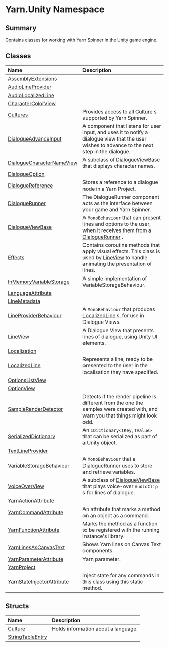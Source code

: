 # Yarn.Unity Namespace

## Summary

Contains classes for working with Yarn Spinner in the Unity game engine.


## Classes

|Name|Description|
|:---|:---|
|[AssemblyExtensions](/api/csharp/yarn.unity.assemblyextensions.md)||
|[AudioLineProvider](/api/csharp/yarn.unity.audiolineprovider.md)||
|[AudioLocalizedLine](/api/csharp/yarn.unity.audiolocalizedline.md)||
|[CharacterColorView](/api/csharp/yarn.unity.charactercolorview.md)||
|[Cultures](/api/csharp/yarn.unity.cultures.md)|Provides access to all  <a href="yarn.unity.culture.md">Culture</a> s supported by Yarn Spinner.|
|[DialogueAdvanceInput](/api/csharp/yarn.unity.dialogueadvanceinput.md)|A component that listens for user input, and uses it to notify a dialogue view that the user wishes to advance to the next step in the dialogue.|
|[DialogueCharacterNameView](/api/csharp/yarn.unity.dialoguecharacternameview.md)|A subclass of  <a href="yarn.unity.dialogueviewbase.md">DialogueViewBase</a>  that displays character names.|
|[DialogueOption](/api/csharp/yarn.unity.dialogueoption.md)||
|[DialogueReference](/api/csharp/yarn.unity.dialoguereference.md)|Stores a reference to a dialogue node in a Yarn Project.|
|[DialogueRunner](/api/csharp/yarn.unity.dialoguerunner.md)|The DialogueRunner component acts as the interface between your game and Yarn Spinner.|
|[DialogueViewBase](/api/csharp/yarn.unity.dialogueviewbase.md)|A  <code>MonoBehaviour</code>  that can present lines and options to the user, when it receives them from a   <a href="yarn.unity.dialoguerunner.md">DialogueRunner</a> .|
|[Effects](/api/csharp/yarn.unity.effects.md)|Contains coroutine methods that apply visual effects. This class is used by  <a href="yarn.unity.lineview.md">LineView</a>  to handle animating the presentation of lines.|
|[InMemoryVariableStorage](/api/csharp/yarn.unity.inmemoryvariablestorage.md)|A simple implementation of VariableStorageBehaviour.|
|[LanguageAttribute](/api/csharp/yarn.unity.languageattribute.md)||
|[LineMetadata](/api/csharp/yarn.unity.linemetadata.md)||
|[LineProviderBehaviour](/api/csharp/yarn.unity.lineproviderbehaviour.md)|A  <code>MonoBehaviour</code>  that produces  <a href="yarn.unity.localizedline.md">LocalizedLine</a> s, for use in Dialogue Views.|
|[LineView](/api/csharp/yarn.unity.lineview.md)|A Dialogue View that presents lines of dialogue, using Unity UI elements.|
|[Localization](/api/csharp/yarn.unity.localization.md)||
|[LocalizedLine](/api/csharp/yarn.unity.localizedline.md)|Represents a line, ready to be presented to the user in the localisation they have specified.|
|[OptionsListView](/api/csharp/yarn.unity.optionslistview.md)||
|[OptionView](/api/csharp/yarn.unity.optionview.md)||
|[SampleRenderDetector](/api/csharp/yarn.unity.samplerenderdetector.md)|Detects if the render pipeline is different from the one the samples were created with, and warn you that things might look odd.|
|[SerializedDictionary](/api/csharp/yarn.unity.serializeddictionary.md)|An  <code>IDictionary&lt;TKey,TValue&gt;</code>  that can be serialized as part of a Unity object.|
|[TextLineProvider](/api/csharp/yarn.unity.textlineprovider.md)||
|[VariableStorageBehaviour](/api/csharp/yarn.unity.variablestoragebehaviour.md)|A  <code>MonoBehaviour</code>  that a  <a href="yarn.unity.dialoguerunner.md">DialogueRunner</a>  uses to store and retrieve variables.|
|[VoiceOverView](/api/csharp/yarn.unity.voiceoverview.md)|A subclass of  <a href="yarn.unity.dialogueviewbase.md">DialogueViewBase</a>  that plays voice-over  <code>AudioClip</code> s for lines of dialogue.|
|[YarnActionAttribute](/api/csharp/yarn.unity.yarnactionattribute.md)||
|[YarnCommandAttribute](/api/csharp/yarn.unity.yarncommandattribute.md)|An attribute that marks a method on an object as a command.|
|[YarnFunctionAttribute](/api/csharp/yarn.unity.yarnfunctionattribute.md)|Marks the method as a function to be registered with the running instance's library.|
|[YarnLinesAsCanvasText](/api/csharp/yarn.unity.yarnlinesascanvastext.md)|Shows Yarn lines on Canvas Text components.|
|[YarnParameterAttribute](/api/csharp/yarn.unity.yarnparameterattribute.md)|Yarn parameter.|
|[YarnProject](/api/csharp/yarn.unity.yarnproject.md)||
|[YarnStateInjectorAttribute](/api/csharp/yarn.unity.yarnstateinjectorattribute.md)|Inject state for any commands in this class using this static method.|

## Structs

|Name|Description|
|:---|:---|
|[Culture](/api/csharp/yarn.unity.culture.md)|Holds information about a language.|
|[StringTableEntry](/api/csharp/yarn.unity.stringtableentry.md)||


